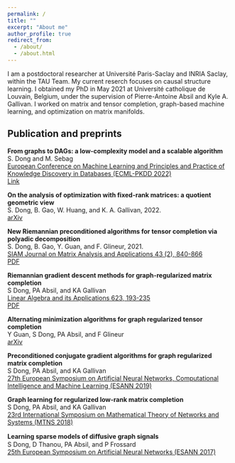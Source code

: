 ```yaml
---
permalink: /
title: "" 
excerpt: "About me"
author_profile: true
redirect_from: 
  - /about/
  - /about.html
---
```


I am a postdoctoral researcher at Université Paris-Saclay and INRIA Saclay, within the TAU Team. 
My current reserch focuses on causal structure learning. 
I obtained my PhD in May 2021 at Université catholique de Louvain, Belgium, under the supervision of Pierre-Antoine Absil and Kyle A. Gallivan. I worked on matrix and tensor completion, graph-based machine learning, and optimization on matrix manifolds. 

## Publication and preprints  

**From graphs to DAGs: a low-complexity model and a scalable algorithm**  
S. Dong and M. Sebag  
[European Conference on Machine Learning and Principles and Practice of Knowledge Discovery in Databases (ECML-PKDD 2022)](https://arxiv.org/pdf/2204.04644.pdf)  
[Link](https://arxiv.org/pdf/2204.04644.pdf)

**On the analysis of optimization with fixed-rank matrices: a quotient geometric view**  
S. Dong, B. Gao, W. Huang, and K. A. Gallivan, 2022.  
[arXiv](https://arxiv.org/pdf/2203.06765.pdf)

**New Riemannian preconditioned algorithms for tensor completion via polyadic decomposition**  
S. Dong, B. Gao, Y. Guan, and F. Glineur, 2021.  
[SIAM Journal on Matrix Analysis and Applications 43 (2), 840-866](https://doi.org/10.1137/21M1394734)  
[PDF](to-add) 

**Riemannian gradient descent methods for graph-regularized matrix completion**  
S Dong, PA Absil, and KA Gallivan  
[Linear Algebra and its Applications 623, 193-235](https://doi.org/10.1016/j.laa.2020.06.010)  
[PDF](to-add) 

**Alternating minimization algorithms for graph regularized tensor completion**  
Y Guan, S Dong, PA Absil, and F Glineur  
[arXiv](https://arxiv.org/pdf/2008.12876.pdf)

**Preconditioned conjugate gradient algorithms for graph regularized matrix completion**  
S Dong, PA Absil, and KA Gallivan  
[27th European Symposium on Artificial Neural Networks, Computational Intelligence and Machine Learning (ESANN 2019)](https://www.esann.org/sites/default/files/proceedings/legacy/es2019-133.pdf)

**Graph learning for regularized low-rank matrix completion**  
S Dong, PA Absil, and KA Gallivan   
[23rd International Symposium on Mathematical Theory of Networks and Systems (MTNS 2018)](https://mtns2018.hkust.edu.hk/media/files/0153.pdf)  

**Learning sparse models of diﬀusive graph signals**  
S Dong, D Thanou, PA Absil, and P Frossard  
[25th European Symposium on Artificial Neural Networks	(ESANN 2017)](https://www.esann.org/sites/default/files/proceedings/legacy/es2017-116.pdf)




